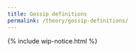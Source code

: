 ```yaml
---
title: Gossip definitions
permalink: /theory/gossip-definitions/
---
```


{% include wip-notice.html %}